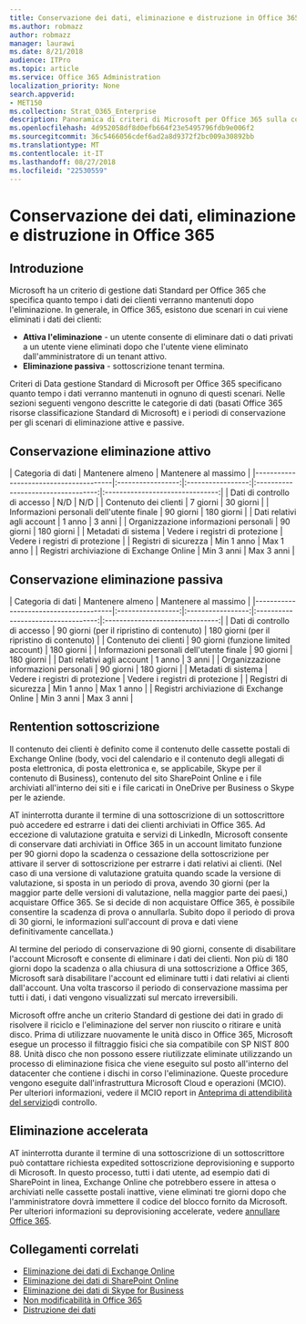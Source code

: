 ```yaml
---
title: Conservazione dei dati, eliminazione e distruzione in Office 365
ms.author: robmazz
author: robmazz
manager: laurawi
ms.date: 8/21/2018
audience: ITPro
ms.topic: article
ms.service: Office 365 Administration
localization_priority: None
search.appverid:
- MET150
ms.collection: Strat_O365_Enterprise
description: Panoramica di criteri di Microsoft per Office 365 sulla conservazione dei dati, eliminazione e distruzione.
ms.openlocfilehash: 4d952058df8d0efb664f23e5495796fdb9e006f2
ms.sourcegitcommit: 36c5466056cdef6ad2a8d9372f2bc009a30892bb
ms.translationtype: MT
ms.contentlocale: it-IT
ms.lasthandoff: 08/27/2018
ms.locfileid: "22530559"
---
```

# <a name="data-retention-deletion-and-destruction-in-office-365"></a>Conservazione dei dati, eliminazione e distruzione in Office 365

## <a name="introduction"></a>Introduzione
Microsoft ha un criterio di gestione dati Standard per Office 365 che specifica quanto tempo i dati dei clienti verranno mantenuti dopo l'eliminazione. In generale, in Office 365, esistono due scenari in cui viene eliminati i dati dei clienti:
- **Attiva l'eliminazione** - un utente consente di eliminare dati o dati privati a un utente viene eliminati dopo che l'utente viene eliminato dall'amministratore di un tenant attivo.
- **Eliminazione passiva** - sottoscrizione tenant termina.

Criteri di Data gestione Standard di Microsoft per Office 365 specificano quanto tempo i dati verranno mantenuti in ognuno di questi scenari. Nelle sezioni seguenti vengono descritte le categorie di dati (basati Office 365 risorse classificazione Standard di Microsoft) e i periodi di conservazione per gli scenari di eliminazione attive e passive.

## <a name="active-deletion-retention"></a>Conservazione eliminazione attivo

| Categoria di dati | Mantenere almeno | Mantenere al massimo |
|---------------------------------------|:-----------------:|:-----------------:|:----------------------------------:|:-------------------------------:|
| Dati di controllo di accesso | N/D | N/D |
| Contenuto dei clienti | 7 giorni | 30 giorni |
| Informazioni personali dell'utente finale | 90 giorni | 180 giorni |
| Dati relativi agli account | 1 anno | 3 anni |
| Organizzazione informazioni personali | 90 giorni | 180 giorni |
| Metadati di sistema | Vedere i registri di protezione | Vedere i registri di protezione |
| Registri di sicurezza | Min 1 anno | Max 1 anno |
| Registri archiviazione di Exchange Online | Min 3 anni | Max 3 anni |

## <a name="passive-deletion-retention"></a>Conservazione eliminazione passiva

| Categoria di dati | Mantenere almeno | Mantenere al massimo |
|---------------------------------------|:-----------------:|:-----------------:|:----------------------------------:|:-------------------------------:|
| Dati di controllo di accesso | 90 giorni (per il ripristino di contenuto) | 180 giorni (per il ripristino di contenuto) |
| Contenuto dei clienti | 90 giorni (funzione limited account) | 180 giorni |
| Informazioni personali dell'utente finale | 90 giorni | 180 giorni |
| Dati relativi agli account | 1 anno | 3 anni |
| Organizzazione informazioni personali | 90 giorni | 180 giorni |
| Metadati di sistema | Vedere i registri di protezione | Vedere i registri di protezione |
| Registri di sicurezza | Min 1 anno | Max 1 anno |
| Registri archiviazione di Exchange Online | Min 3 anni | Max 3 anni |

## <a name="subscription-rentention"></a>Rentention sottoscrizione

Il contenuto dei clienti è definito come il contenuto delle cassette postali di Exchange Online (body, voci del calendario e il contenuto degli allegati di posta elettronica, di posta elettronica e, se applicabile, Skype per il contenuto di Business), contenuto del sito SharePoint Online e i file archiviati all'interno dei siti e i file caricati in OneDrive per Business o Skype per le aziende.

AT ininterrotta durante il termine di una sottoscrizione di un sottoscrittore può accedere ed estrarre i dati dei clienti archiviati in Office 365. Ad eccezione di valutazione gratuita e servizi di LinkedIn, Microsoft consente di conservare dati archiviati in Office 365 in un account limitato funzione per 90 giorni dopo la scadenza o cessazione della sottoscrizione per attivare il server di sottoscrizione per estrarre i dati relativi ai clienti. (Nel caso di una versione di valutazione gratuita quando scade la versione di valutazione, si sposta in un periodo di prova, avendo 30 giorni (per la maggior parte delle versioni di valutazione, nella maggior parte dei paesi,) acquistare Office 365. Se si decide di non acquistare Office 365, è possibile consentire la scadenza di prova o annullarla. Subito dopo il periodo di prova di 30 giorni, le informazioni sull'account di prova e dati viene definitivamente cancellata.)

Al termine del periodo di conservazione di 90 giorni, consente di disabilitare l'account Microsoft e consente di eliminare i dati dei clienti. Non più di 180 giorni dopo la scadenza o alla chiusura di una sottoscrizione a Office 365, Microsoft sarà disabilitare l'account ed eliminare tutti i dati relativi ai clienti dall'account. Una volta trascorso il periodo di conservazione massima per tutti i dati, i dati vengono visualizzati sul mercato irreversibili.

Microsoft offre anche un criterio Standard di gestione dei dati in grado di risolvere il riciclo e l'eliminazione del server non riuscito o ritirare e unità disco. Prima di utilizzare nuovamente le unità disco in Office 365, Microsoft esegue un processo il filtraggio fisici che sia compatibile con SP NIST 800 88. Unità disco che non possono essere riutilizzate eliminate utilizzando un processo di eliminazione fisica che viene eseguito sul posto all'interno del datacenter che contiene i dischi in corso l'eliminazione. Queste procedure vengono eseguite dall'infrastruttura Microsoft Cloud e operazioni (MCIO). Per ulteriori informazioni, vedere il MCIO report in [Anteprima di attendibilità del servizio](https://aka.ms/STP)di controllo.

## <a name="expedited-deletion"></a>Eliminazione accelerata
AT ininterrotta durante il termine di una sottoscrizione di un sottoscrittore può contattare richiesta expedited sottoscrizione deprovisioning e supporto di Microsoft. In questo processo, tutti i dati utente, ad esempio dati di SharePoint in linea, Exchange Online che potrebbero essere in attesa o archiviati nelle cassette postali inattive, viene eliminati tre giorni dopo che l'amministratore dovrà immettere il codice del blocco fornito da Microsoft. Per ulteriori informazioni su deprovisioning accelerate, vedere [annullare Office 365](https://support.office.com/article/Cancel-Office-365-for-business-b1bc0bef-4608-4601-813a-cdd9f746709a).

## <a name="related-links"></a>Collegamenti correlati
- [Eliminazione dei dati di Exchange Online](/office365/enterprise/office-365-exchange-online-data-deletion)
- [Eliminazione dei dati di SharePoint Online](/office365/enterprise/office-365-sharepoint-online-data-deletion)
- [Eliminazione dei dati di Skype for Business](/office365/enterprise/office-365-skype-data-deletion)
- [Non modificabilità in Office 365](/office365/enterprise/office-365-data-immutability)
- [Distruzione dei dati](/office365/enterprise/office-365-data-destruction)